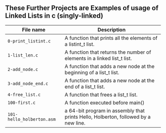 ## These Further Projects are Examples of usage of Linked Lists in c (singly-linked)

|File name | Description |
|----------|-------------|
| `0-print_listint.c` | A function that prints all the elements of a listint_t list. |
| `1-list_len.c` | A function that returns the number of elements in a linked list_t list.  |
| `2-add_node.c` | A function that adds a new node at the beginning of a list_t list. |
| `3-add_node_end.c` |  A function that adds a new node at the end of a list_t list. |
| `4-free_list.c` | A function that frees a list_t list. |
| `100-first.c` | A function executed before main() |
| `101-hello_holberton.asm` | a 64-bit program in assembly that prints Hello, Holberton, followed by a new line. |